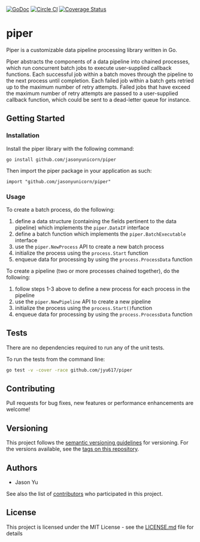 [![GoDoc](https://godoc.org/github.com/jyu617/piper?status.svg)](https://godoc.org/github.com/jyu617/piper)
[![Circle CI](https://circleci.com/gh/jyu617/piper/tree/master.svg?style=svg&circle-token=db7ecbf336144a81e1c77ae8d9c91d820e9234c5)](https://circleci.com/gh/jyu617/piper/tree/master)
[![Coverage Status](https://coveralls.io/repos/github/jyu617/piper/badge.svg?branch=master)](https://coveralls.io/github/jyu617/piper?branch=master)

# piper

Piper is a customizable data pipeline processing library written in Go.

Piper abstracts the components of a data pipeline into chained processes, which run concurrent batch jobs to execute user-supplied callback functions.  Each successful job within a batch moves through the pipeline to the next process until completion.  Each failed job within a batch gets retried up to the maximum number of retry attempts.  Failed jobs that have exceed the maximum number of retry attempts are passed to a user-supplied callback function, which could be sent to a dead-letter queue for instance.

## Getting Started 

### Installation

Install the piper library with the following command:

```
go install github.com/jasonyunicorn/piper
```

Then import the piper package in your application as such:

```
import "github.com/jasonyunicorn/piper"
```

### Usage

To create a batch process, do the following:
 1) define a data structure (containing the fields pertinent to the data pipeline) which implements the `piper.DataIF` interface 
 2) define a batch function which implements the `piper.BatchExecutable` interface
 3) use the `piper.NewProcess` API to create a new batch process
 4) initialize the process using the `process.Start` function
 5) enqueue data for processing by using the `process.ProcessData` function

To create a pipeline (two or more processes chained together), do the following:
 1) follow steps 1-3 above to define a new process for each process in the pipeline
 2) use the `piper.NewPipeline` API to create a new pipeline
 3) initialize the process using the `process.Start()`function
 4) enqueue data for processing by using the `process.ProcessData` function

## Tests

There are no dependencies required to run any of the unit tests.  

To run the tests from the command line:

```sh
go test -v -cover -race github.com/jyu617/piper
```

## Contributing

Pull requests for bug fixes, new features or performance enhancements are welcome!

## Versioning

This project follows the [semantic versioning guidelines](http://semver.org/) for versioning.  For the versions available, see the [tags on this repository](https://github.com/jyu617/tags). 

## Authors

* Jason Yu

See also the list of [contributors](https://github.com/jyu617/contributors) who participated in this project.

## License

This project is licensed under the MIT License - see the [LICENSE.md](LICENSE.md) file for details
